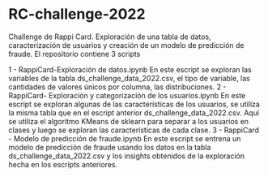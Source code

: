 # RC-challenge-2022

Challenge de Rappi Card. Exploración de una tabla de datos, caracterización de usuarios y creación de un modelo de predicción de fraude.
El repositorio contiene 3 scripts

1 - RappiCard-Exploración de datos.ipynb
  En este escript se exploran las variables de la tabla ds_challenge_data_2022.csv, el tipo de variable, las cantidades de valores únicos por columna, las distribuciones.
2 - RappiCard- Exploración y categorización de los usuarios.ipynb 
  En este escript se exploran algunas de las características de los usuarios, se utiliza la misma tabla que en el escript anterior ds_challenge_data_2022.csv. Aquí se utiliza el algoritmo KMeans de sklearn para separar a los usuarios en clases y luego se exploran las características de cada clase.
3 - RappiCard - Modelo de predicción de fraude.ipynb
  En este escript se entrena un modelo de predicción de fraude usando los datos en la tabla ds_challenge_data_2022.csv y los insights obtenidos de la exploración hecha en los escripts anteriores.
